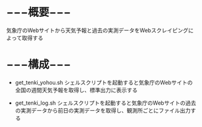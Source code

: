 # −−−概要−−−

気象庁のWebサイトから天気予報と過去の実測データをWebスクレイピングによって取得する

# −−−構成−−−

* get_tenki_yohou.sh
シェルスクリプトを起動すると気象庁のWebサイトの全国の週間天気予報を取得し、標準出力に表示する

* get_tenki_log.sh
シェルスクリプトを起動すると気象庁のWebサイトの過去の実測データから前日の実測データを取得し、観測所ごとにファイル出力する
